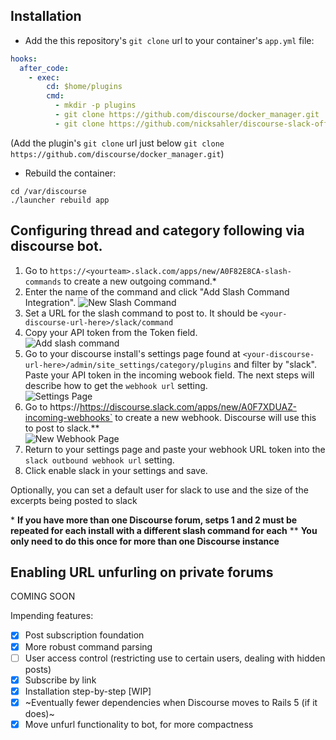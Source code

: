 ## Installation

* Add the this repository's `git clone` url to your container's `app.yml` file:

```yml
hooks:
  after_code:
    - exec:
        cd: $home/plugins
        cmd:
          - mkdir -p plugins
          - git clone https://github.com/discourse/docker_manager.git
          - git clone https://github.com/nicksahler/discourse-slack-official.git
```

(Add the plugin's `git clone` url just below `git clone https://github.com/discourse/docker_manager.git`)

* Rebuild the container:

```
cd /var/discourse
./launcher rebuild app
```

## Configuring thread and category following via discourse bot.

1. Go to `https://<yourteam>.slack.com/apps/new/A0F82E8CA-slash-commands` to create a new outgoing command.\*
2. Enter the name of the command and click "Add Slash Command Integration".
![New Slash Command](https://cloud.githubusercontent.com/assets/1386403/16739197/f925f9f6-4766-11e6-92a7-8ea7897e7150.png)  
3. Set a URL for the slash command to post to. It should be `<your-discourse-url-here>/slack/command`
4. Copy your API token from the Token field.  
![Add slash command](https://cloud.githubusercontent.com/assets/1386403/16739199/f92d42ec-4766-11e6-9ea5-131d5625db2e.png)
4. Go to your discourse install's settings page found at `<your-discourse-url-here>/admin/site_settings/category/plugins` and filter by "slack". Paste your API token in the incoming webook field. The next steps will describe how to get the `webhook url` setting.  
![Settings Page](https://cloud.githubusercontent.com/assets/1386403/16739198/f92c6b60-4766-11e6-99b2-877a370f67b5.png)  
5. Go to https://<yourslack>https://discourse.slack.com/apps/new/A0F7XDUAZ-incoming-webhooks` to create a new webhook. Discourse will use this to post to slack.\*\*  
![New Webhook Page](https://cloud.githubusercontent.com/assets/1386403/16739200/f92dbee8-4766-11e6-9e4a-03289337a91b.png)
6. Return to your settings page and paste your webhook URL token into the `slack outbound webhook url` setting.
7. Click enable slack in your settings and save.

Optionally, you can set a default user for slack to use and the size of the excerpts being posted to slack

\* **If you have more than one Discourse forum, setps 1 and 2 must be repeated for each install with a different slash command for each**
\*\* **You only need to do this once for more than one Discourse instance**

## Enabling URL unfurling on private forums 

COMING SOON


Impending features:
- [x] Post subscription foundation
- [x] More robust command parsing 
- [ ] User access control (restricting use to certain users, dealing with hidden posts)
- [x] Subscribe by link
- [x] Installation step-by-step [WIP]
- [x] ~Eventually fewer dependencies when Discourse moves to Rails 5 (if it does)~
- [x] Move unfurl functionality to bot, for more compactness
